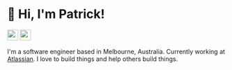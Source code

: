 # 👋 Hi, I'm Patrick!

<p>
<a href="https://www.linkedin.com/in/patrick-shaw/"><img src="https://img.shields.io/badge/linkedin-%230077B5.svg?&style=for-the-badge&logo=linkedin&logoColor=white" height=25></a>
<a href="https://dev.to/patrickshaw"><img src="https://img.shields.io/badge/DEV.TO-%230A0A0A.svg?&style=for-the-badge&logo=dev-dot-to&logoColor=white" height=25></a>
</p>

I'm a software engineer based in Melbourne, Australia. Currently working at [Atlassian](https://www.atlassian.com). I love to build things and help others build things.


